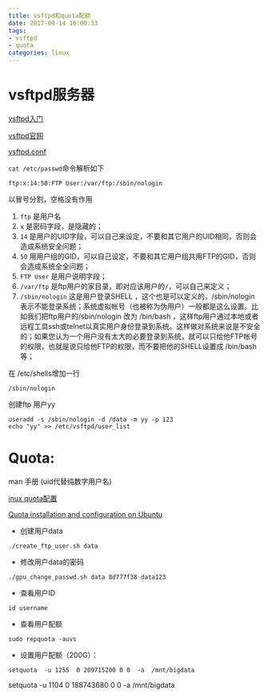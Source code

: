 ```yaml
---
title: vsftpd和quota配额
date: 2017-09-14 16:00:33
tags: 
- vsftpd
- quota
categories: linux
---
```


# vsftpd服务器

<!-- more -->

[vsftpd入门](http://os.51cto.com/art/201008/222036.htm)

[vsftpd官网](https://security.appspot.com/vsftpd.html)

[vsftpd.conf](http://vsftpd.beasts.org/vsftpd_conf.html)

`cat /etc/passwd`命令解析如下

`ftp:x:14:50:FTP User:/var/ftp:/sbin/nologin`

以冒号分割，空格没有作用

1. `ftp` 是用户名
1. `x` 是密码字段，是隐藏的；
1. `14` 是用户的UID字段，可以自己来设定，不要和其它用户的UID相同，否则会造成系统安全问题；
1. `50` 用用户组的GID，可以自己设定，不要和其它用户组共用FTP的GID，否则会造成系统全全问题；
1. `FTP User` 是用户说明字段；
1. `/var/ftp` 是ftp用户的家目录，即对应该用户的`/`，可以自己来定义；
1. `/sbin/nologin` 这是用户登录SHELL ，这个也是可以定义的，/sbin/nologin 表示不能登录系统；系统虚拟帐号（也被称为伪用户）一般都是这么设置。比如我们把ftp用户的/sbin/nologin 改为 /bin/bash ，这样ftp用户通过本地或者远程工具ssh或telnet以真实用户身份登录到系统。这样做对系统来说是不安全的；如果您认为一个用户没有太大的必要登录到系统，就可以只给他FTP帐号的权限，也就是说只给他FTP的权限，而不要把他的SHELL设置成 /bin/bash 等；

在 /etc/shells增加一行

```
/sbin/nologin
```

创建ftp 用户yy

```
useradd -s /sbin/nologin -d /data -m yy -p 123
echo "yy" >> /etc/vsftpd/user_list
```

# Quota:


man 手册 (uid代替纯数字用户名)

[inux quota配置](http://zhoualine.iteye.com/blog/1613788)

[Quota  installation and configuration on Ubuntu ](https://www.howtoforge.com/tutorial/linux-quota-ubuntu-debian/#assigning-quotas-for-particular-user-or-group)

- 创建用户data
```
./create_ftp_user.sh data
```
- 修改用户data的密码
```
./gpu_change_passwd.sh data 8d777f38 data123
```
- 查看用户ID
```
id username
```
- 查看用户配额
```
sudo repquota -auvs
```

- 设置用户配额（200G）：
```
setquota  -u 1255  0 209715200 0 0  -a  /mnt/bigdata
```

setquota  -u 1104  0 188743680 0 0  -a  /mnt/bigdata


